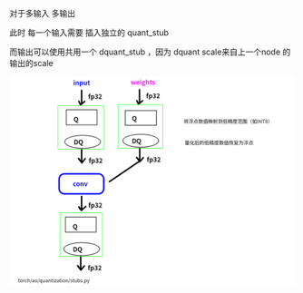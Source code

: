 
对于多输入  多输出    

此时 每一个输入需要 插入独立的 quant_stub   

而输出可以使用共用一个 dquant_stub ，因为 dquant scale来自上一个node 的输出的scale    


![img](./qat_train.png)

